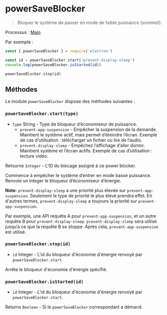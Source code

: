 # powerSaveBlocker

> Bloquer le système de passer en mode de faible puissance (sommeil).

Processus : [Main](../glossary.md#main-process)

Par exemple :

```javascript
const { powerSaveBlocker } = require('electron')

const id = powerSaveBlocker.start('prevent-display-sleep')
console.log(powerSaveBlocker.isStarted(id))

powerSaveBlocker.stop(id)
```

## Méthodes

Le module `powerSaveBlocker` dispose des méthodes suivantes :

### `powerSaveBlocker.start(type)`

* `type` String - Type de bloqueur d’économiseur de puissance.
  * `prevent-app-suspension` - Empêcher la suspension de la demande. Maintient le système actif, mais permet d’éteindre l’écran. Exemple de cas d’utilisation : télécharger un fichier ou lire de l’audio.
  * `prevent-display-sleep` - Empêchez l’affichage d’aller dormir. Maintient système et l’écran actifs. Exemple de cas d’utilisation : lecture vidéo.

Retourne `Integer` - L'ID du blocage assigné à ce power blocker.

Commence à empêcher le système d’entrer en mode basse puissance. Renvoie un integer le bloqueur d’économiseur d’énergie.

**Note:** `prevent-display-sleep` a une priorité plus élevée sur `prevent-app-suspension`. Seulement le type de priorité le plus élevé prendra effet. En d'autres termes, `prevent-display-sleep` a toujours la priorité sur `prevent-app-suspension`.

Par exemple, une API requête A pour `prevent-app-suspension`, et un autre requête B pour `prevent-display-sleep`. `prevent-display-sleep` sera utilisé jusqu’à ce que la requête B se stoppe. Après cela, `prevent-app-suspension` est utilisé.

### `powerSaveBlocker.stop(id)`

* `id` Integer - L'id du bloqueur d'économie d'énergie renvoyé par `powerSaveBlocker.start`.

Arrête le bloqueur d'économie d'énergie spécifié.

### `powerSaveBlocker.isStarted(id)`

* `id` Integer - L'id du bloqueur d'économie d'énergie renvoyé par `powerSaveBlocker.start`.

Returns `Boolean` - Si le `powerSaveBlocker` correspondant a démarré.
